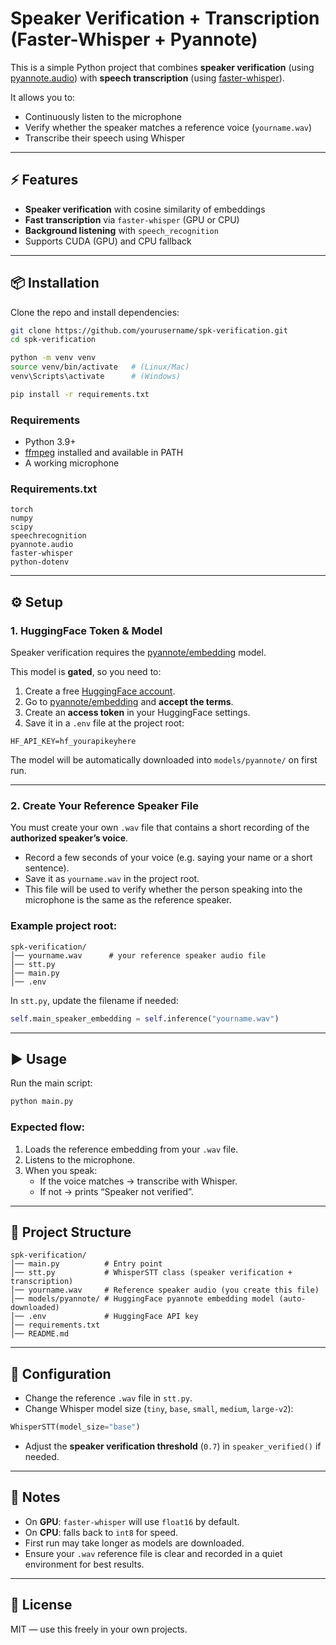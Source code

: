 # Speaker Verification + Transcription (Faster-Whisper + Pyannote)

This is a simple Python project that combines **speaker verification** (using [pyannote.audio](https://github.com/pyannote/pyannote-audio)) with **speech transcription** (using [faster-whisper](https://github.com/SYSTRAN/faster-whisper)).

It allows you to:
- Continuously listen to the microphone  
- Verify whether the speaker matches a reference voice (`yourname.wav`)  
- Transcribe their speech using Whisper  

---

## ⚡ Features
- **Speaker verification** with cosine similarity of embeddings  
- **Fast transcription** via `faster-whisper` (GPU or CPU)  
- **Background listening** with `speech_recognition`  
- Supports CUDA (GPU) and CPU fallback  

---

## 📦 Installation

Clone the repo and install dependencies:

```bash
git clone https://github.com/yourusername/spk-verification.git
cd spk-verification

python -m venv venv
source venv/bin/activate   # (Linux/Mac)
venv\Scripts\activate      # (Windows)

pip install -r requirements.txt
```

### Requirements
- Python 3.9+  
- [ffmpeg](https://ffmpeg.org/download.html) installed and available in PATH  
- A working microphone  

### Requirements.txt
```
torch
numpy
scipy
speechrecognition
pyannote.audio
faster-whisper
python-dotenv
```

---

## ⚙️ Setup

### 1. HuggingFace Token & Model
Speaker verification requires the [pyannote/embedding](https://huggingface.co/pyannote/embedding) model.  

This model is **gated**, so you need to:

1. Create a free [HuggingFace account](https://huggingface.co/join).  
2. Go to [pyannote/embedding](https://huggingface.co/pyannote/embedding) and **accept the terms**.  
3. Create an **access token** in your HuggingFace settings.  
4. Save it in a `.env` file at the project root:

```
HF_API_KEY=hf_yourapikeyhere
```

The model will be automatically downloaded into `models/pyannote/` on first run.

---

### 2. Create Your Reference Speaker File
You must create your own `.wav` file that contains a short recording of the **authorized speaker’s voice**.

- Record a few seconds of your voice (e.g. saying your name or a short sentence).  
- Save it as `yourname.wav` in the project root.  
- This file will be used to verify whether the person speaking into the microphone is the same as the reference speaker.  

### Example project root:
```
spk-verification/
│── yourname.wav      # your reference speaker audio file
│── stt.py
│── main.py
│── .env
```

In `stt.py`, update the filename if needed:

```python
self.main_speaker_embedding = self.inference("yourname.wav")
```

---

## ▶️ Usage

Run the main script:

```bash
python main.py
```

### Expected flow:
1. Loads the reference embedding from your `.wav` file.  
2. Listens to the microphone.  
3. When you speak:  
   - If the voice matches → transcribe with Whisper.  
   - If not → prints “Speaker not verified”.  

---

## 📂 Project Structure
```
spk-verification/
│── main.py          # Entry point
│── stt.py           # WhisperSTT class (speaker verification + transcription)
│── yourname.wav     # Reference speaker audio (you create this file)
│── models/pyannote/ # HuggingFace pyannote embedding model (auto-downloaded)
│── .env             # HuggingFace API key
│── requirements.txt
│── README.md
```

---

## 🔧 Configuration

- Change the reference `.wav` file in `stt.py`.  
- Change Whisper model size (`tiny`, `base`, `small`, `medium`, `large-v2`):

```python
WhisperSTT(model_size="base")
```

- Adjust the **speaker verification threshold** (`0.7`) in `speaker_verified()` if needed.  

---

## 🚀 Notes

- On **GPU**: `faster-whisper` will use `float16` by default.  
- On **CPU**: falls back to `int8` for speed.  
- First run may take longer as models are downloaded.  
- Ensure your `.wav` reference file is clear and recorded in a quiet environment for best results.  

---

## 📜 License
MIT — use this freely in your own projects.

